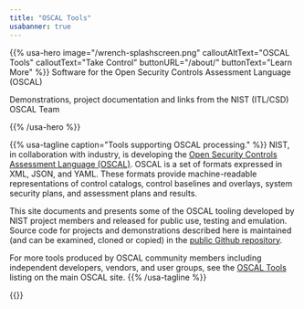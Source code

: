 ```yaml
---
title: "OSCAL Tools"
usabanner: true
---
```

{{% usa-hero image="/wrench-splashscreen.png" calloutAltText="OSCAL Tools" calloutText="Take Control" buttonURL="/about/" buttonText="Learn More" %}}
Software for the Open Security Controls Assessment Language (OSCAL)

Demonstrations, project documentation and links from the NIST (ITL/CSD) OSCAL Team

{{% /usa-hero %}}

{{% usa-tagline caption="Tools supporting OSCAL processing." %}}
NIST, in collaboration with industry, is developing the [Open Security Controls Assessment Language (OSCAL)](http://pages.nist.gov/OSCAL). OSCAL is a set of formats expressed in XML, JSON, and YAML. These formats provide machine-readable representations of control catalogs, control baselines and overlays, system security plans, and assessment plans and results.

This site documents and presents some of the OSCAL tooling developed by NIST project members and released for public use, testing and emulation. Source code for projects and demonstrations described here is maintained (and can be examined, cloned or copied) in the [public Github repository](https://github.com/usnistgov/oscal-tools "Github repo").

For more tools produced by OSCAL community members including independent developers, vendors, and user groups, see the [OSCAL Tools](https://pages.nist.gov/OSCAL/tools/ "OSCAL Tools") listing on the main OSCAL site.
{{% /usa-tagline %}}

{{<usa-section>}}
